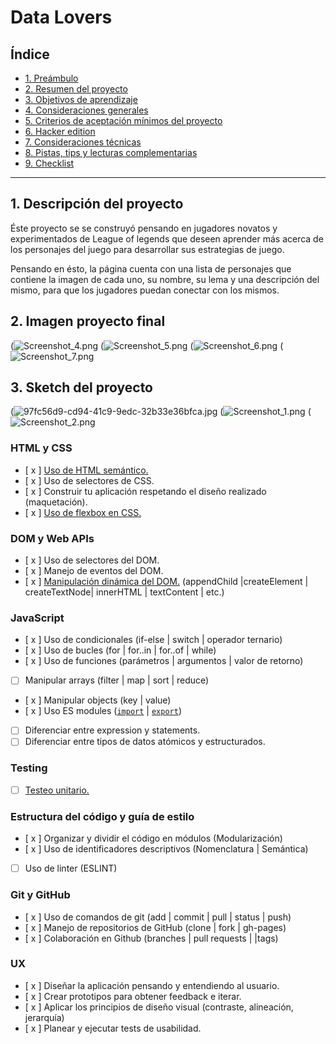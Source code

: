 # Data Lovers

## Índice

* [1. Preámbulo](#1-preámbulo)
* [2. Resumen del proyecto](#2-resumen-del-proyecto)
* [3. Objetivos de aprendizaje](#3-objetivos-de-aprendizaje)
* [4. Consideraciones generales](#4-consideraciones-generales)
* [5. Criterios de aceptación mínimos del proyecto](#5-criterios-de-aceptación-mínimos-del-proyecto)
* [6. Hacker edition](#6-hacker-edition)
* [7. Consideraciones técnicas](#7-consideraciones-técnicas)
* [8. Pistas, tips y lecturas complementarias](#8-pistas-tips-y-lecturas-complementarias)
* [9. Checklist](#9-checklist)

***

## 1. Descripción del proyecto

Éste proyecto se se construyó pensando en jugadores novatos y experimentados de League of legends que deseen aprender más acerca 
de los personajes del juego para desarrollar sus estrategias de juego.

Pensando en ésto, la página cuenta con una lista de personajes que contiene la imagen de cada uno, su nombre, su lema y una descripción del mismo,
para que los jugadores puedan conectar con los mismos.

## 2. Imagen proyecto final

(![Screenshot_4.png](https://github.com/Majolag/BOG001-data-lovers/blob/master/src/Screenshot_4.png)
(![Screenshot_5.png](https://github.com/Majolag/BOG001-data-lovers/blob/master/src/Screenshot_5.png)
(![Screenshot_6.png](https://github.com/Majolag/BOG001-data-lovers/blob/master/src/Screenshot_6.png)
(![Screenshot_7.png](https://github.com/Majolag/BOG001-data-lovers/blob/master/src/Screenshot_7.png)

## 3. Sketch del proyecto
(![97fc56d9-cd94-41c9-9edc-32b33e36bfca.jpg](https://github.com/Majolag/BOG001-data-lovers/blob/master/src/97fc56d9-cd94-41c9-9edc-32b33e36bfca.jpg)
(![Screenshot_1.png](https://github.com/Majolag/BOG001-data-lovers/blob/master/src/Screenshot_1.png)
(![Screenshot_2.png](https://github.com/Majolag/BOG001-data-lovers/blob/master/src/Screenshot_2.png)

### HTML y CSS

* [ x ] [Uso de HTML semántico.](https://developer.mozilla.org/en-US/docs/Glossary/Semantics#Semantics_in_HTML)
* [ x ] Uso de selectores de CSS.
* [ x ] Construir tu aplicación respetando el diseño realizado (maquetación).
* [ x ] [Uso de flexbox en CSS.](https://css-tricks.com/snippets/css/a-guide-to-flexbox/)

### DOM y Web APIs

* [ x ] Uso de selectores del DOM.
* [ x ] Manejo de eventos del DOM.
* [ x ] [Manipulación dinámica del DOM.](https://developer.mozilla.org/es/docs/Referencia_DOM_de_Gecko/Introducci%C3%B3n)
(appendChild |createElement | createTextNode| innerHTML | textContent | etc.)

### JavaScript

* [ x ] Uso de condicionales (if-else | switch | operador ternario)
* [ x ] Uso de bucles (for | for..in | for..of | while)
* [ x ] Uso de funciones (parámetros | argumentos | valor de retorno)
* [ ] Manipular arrays (filter | map | sort | reduce)
* [ x ] Manipular objects (key | value)
* [ x ] Uso ES modules ([`import`](https://developer.mozilla.org/en-US/docs/Web/JavaScript/Reference/Statements/import)
| [`export`](https://developer.mozilla.org/en-US/docs/Web/JavaScript/Reference/Statements/export))
* [ ] Diferenciar entre expression y statements.
* [ ] Diferenciar entre tipos de datos atómicos y estructurados.

### Testing

* [ ] [Testeo unitario.](https://jestjs.io/docs/es-ES/getting-started)

### Estructura del código y guía de estilo

* [ x ] Organizar y dividir el código en módulos (Modularización)
* [ x ] Uso de identificadores descriptivos (Nomenclatura | Semántica)
* [ ] Uso de linter (ESLINT)

### Git y GitHub

* [ x ] Uso de comandos de git (add | commit | pull | status | push)
* [ x ] Manejo de repositorios de GitHub (clone | fork | gh-pages)
* [ x ] Colaboración en Github (branches | pull requests | |tags)

### UX

* [ x ] Diseñar la aplicación pensando y entendiendo al usuario.
* [ x ] Crear prototipos para obtener feedback e iterar.
* [ x ] Aplicar los principios de diseño visual (contraste, alineación, jerarquía)
* [ x ] Planear y ejecutar tests de usabilidad.

